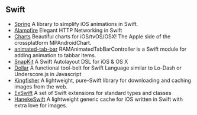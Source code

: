 ## Swift
- [Spring](https://github.com/MengTo/Spring) A library to simplify iOS animations in Swift. 
- [Alamofire](https://github.com/Alamofire/Alamofire) Elegant HTTP Networking in Swift
- [Charts](https://github.com/danielgindi/Charts) Beautiful charts for iOS/tvOS/OSX! The Apple side of the crossplatform MPAndroidChart.
- [animated-tab-bar](https://github.com/Ramotion/animated-tab-bar) RAMAnimatedTabBarController is a Swift module for adding animation to tabbar items.
- [SnapKit](https://github.com/SnapKit/SnapKit) A Swift Autolayout DSL for iOS & OS X 
- [Dollar](https://github.com/ankurp/Dollar) A functional tool-belt for Swift Language similar to Lo-Dash or Underscore.js in Javascript
- [Kingfisher](https://github.com/onevcat/Kingfisher) A lightweight, pure-Swift library for downloading and caching images from the web.
- [ExSwift](https://github.com/pNre/ExSwift) A set of Swift extensions for standard types and classes
- [HanekeSwift](https://github.com/Haneke/HanekeSwift) A lightweight generic cache for iOS written in Swift with extra love for images.


